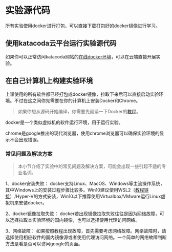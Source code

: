 # 实验源代码

所有实验使用docker进行打包，可以直接下载打包好的docker镜像进行学习。

## 使用katacoda云平台运行实验源代码
如果你可以正常访问katacoda网站的[在线docker环境](https://www.katacoda.com/courses/docker/playground)，可以在云端直接开展实验。

## 在自己计算机上构建实验环境
上课使用的所有软件都已经打包成docker镜像，拉取下来后可以直接启动实验环境。不过在这之间你先需要在你的计算机上安装Docker和Chrome。

> 如果你想从源码开始编译，你需要先阅读一下Docker的[教程](https://docs.docker.com/get-started/)。


docker是一个类似虚拟机的软件运行环境，用于运行实验。

chrome是google推出的现代浏览器，使用chrome浏览器可以确保实验环境的显示不会出现错误。


### 常见问题及解决方案
> 本小节介绍了实验中的常见问题及解决方案，可能会出现一些引起不适的专业名词。

1、docker安装失败：
docker支持Linux、MacOS、Windows等主流操作系统，其中Windows上的安装过程步骤比较多。Win10建议使用WSL2（[教程链接](https://docs.docker.com/docker-for-windows/install-windows-home/)）/Hyper-V的方式安装，Win10以下推荐使用Virtualbox/VMware运行Linux虚拟机来安装docker。

2、docker镜像拉取失败：
docker若出现镜像拉取失败往往是因为网络故障，可以选择拉取本实验环境的国内镜像，也可以选择使用代理访问网络。

3、网络故障：
如果按照教程出现故障，首先需要考虑网络故障。网络故障时，请选择使用相应软件的国内镜像源或者使用代理访问网络。一个简单的网络故障判断方法是看是否可以访问google的页面。

